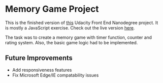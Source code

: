 # Memory Game Project

This is the finished version of [this](https://github.com/udacity/fend-project-memory-game) Udacity Front End Nanodegree project. It is mostly a JavaScript exercise. Check out the live version [here](https://front-ant.github.io/memory-game/).

The task was to create a memory game with timer function, counter and rating system. Also, the basic game logic had to be implemented.

## Future Improvements

+ Add responsiveness features
+ Fix Microsoft Edge/IE compatability issues
